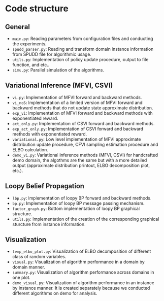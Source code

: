 # Code structure
## General
- `main.py`: Reading parameters from configuration files and conducting the experiments.
- `spudd_parser.py`: Reading and transform domain instance information from SPUDD file for algorithmic usage.
- `utils.py`: Implementation of policy update procedure, output to file function, and etc.. 
- `simu.py`: Parallel simulation of the algorithms.
## Variational Inference (MFVI, CSVI)
- `vi.py`: Implementation of MFVI forward and backward methods.
- `vi_noS`: Implementation of a limited version of MFVI forward and backward methods that do not update state approximate distribution.
- `exp_vi`: Implementation of MFVI forward and backward methods with exponentiated reward.
- `act_only.py`: Implementation of CSVI forward and backward methods.
- `exp_act_only.py`: Implementation of CSVI forward and backward methods with exponentiated reward.
- `variational.py`: Low level implementation of MFVI approximate distribution update procedure, CFVI sampling estimation procedure and ELBO calculation.
- `demo_vi.py`: Variational inference methods (MFVI, CSVI) for handcrafted demo domain, the algothms are the same but with a more detailed output (approximate distribution printout, ELBO decomposition plot, etc.). 
## Loopy Belief Propagation
- `lbp.py`: Implementation of loopy BP forward and backward methods.
- `bp.py`: Implementation of loopy BP message passing mechanism.
- `factor_graph.py`: Bottom implementation of loopy BP graphical structure.
- `utils.py`: Implementation of the creation of the corresponding graphical sturcture from instance information.
## Visualization
- `temp_elbo_plot.py`: Visualization of ELBO decomposition of different class of random variables.
- `visual.py`: Visualization of algorithm performance in a domain by domain manner.
- `summary.py`: Visualization of algorithm performance across domains in one plot.
- `demo_visual.py`: Visualization of algorithm performance in an instance by instance manner. It is created separately because we conducted different algorithms on demo for analysis.


